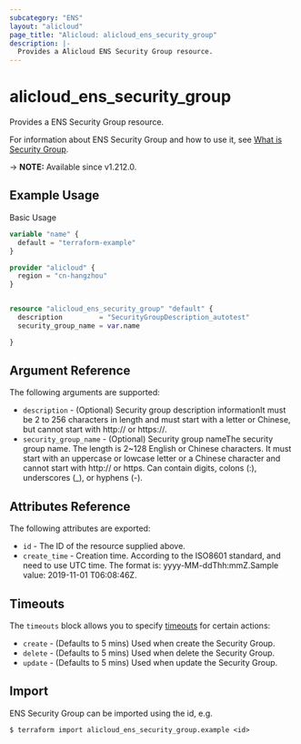 ```yaml
---
subcategory: "ENS"
layout: "alicloud"
page_title: "Alicloud: alicloud_ens_security_group"
description: |-
  Provides a Alicloud ENS Security Group resource.
---
```


# alicloud_ens_security_group

Provides a ENS Security Group resource. 

For information about ENS Security Group and how to use it, see [What is Security Group](https://www.alibabacloud.com/help/en/).

-> **NOTE:** Available since v1.212.0.

## Example Usage

Basic Usage

```terraform
variable "name" {
  default = "terraform-example"
}

provider "alicloud" {
  region = "cn-hangzhou"
}


resource "alicloud_ens_security_group" "default" {
  description         = "SecurityGroupDescription_autotest"
  security_group_name = var.name

}
```

## Argument Reference

The following arguments are supported:
* `description` - (Optional) Security group description informationIt must be 2 to 256 characters in length and must start with a letter or Chinese, but cannot start with http:// or https://.
* `security_group_name` - (Optional) Security group nameThe security group name. The length is 2~128 English or Chinese characters. It must start with an uppercase or lowcase letter or a Chinese character and cannot start with http:// or https. Can contain digits, colons (:), underscores (_), or hyphens (-).

## Attributes Reference

The following attributes are exported:
* `id` - The ID of the resource supplied above.
* `create_time` - Creation time. According to the ISO8601 standard, and need to use UTC time. The format is: yyyy-MM-ddThh:mmZ.Sample value: 2019-11-01 T06:08:46Z.

## Timeouts

The `timeouts` block allows you to specify [timeouts](https://www.terraform.io/docs/configuration-0-11/resources.html#timeouts) for certain actions:
* `create` - (Defaults to 5 mins) Used when create the Security Group.
* `delete` - (Defaults to 5 mins) Used when delete the Security Group.
* `update` - (Defaults to 5 mins) Used when update the Security Group.

## Import

ENS Security Group can be imported using the id, e.g.

```shell
$ terraform import alicloud_ens_security_group.example <id>
```